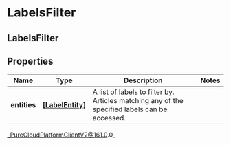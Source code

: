 # LabelsFilter

## LabelsFilter

## Properties

|Name | Type | Description | Notes|
|------------ | ------------- | ------------- | -------------|
| **entities** | [**[LabelEntity]**](LabelEntity) | A list of labels to filter by. Articles matching any of the specified labels can be accessed. | |



_PureCloudPlatformClientV2@161.0.0_
